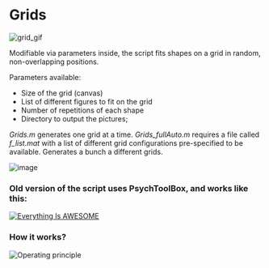 # Grids
![grid_gif](https://cloud.githubusercontent.com/assets/15108226/21731651/a6e22468-d455-11e6-9c4e-27581e4f3550.gif)

Modifiable via parameters inside, the script fits shapes on a grid in random, non-overlapping positions.

Parameters available: 
* Size of the grid (canvas)
* List of different figures to fit on the grid
* Number of repetitions of each shape
* Directory to output the pictures;

_Grids.m_ generates one grid at a time.
_Grids_fullAuto.m_ requires a file called _f_list.mat_ with a list of different grid configurations pre-specified to be available. Generates a bunch a different grids.


![image](https://cloud.githubusercontent.com/assets/15108226/21731690/de286cc0-d455-11e6-9c1d-151bae4568fa.png)

### Old version of the script uses PsychToolBox, and works like this: 
[![Everything Is AWESOME](https://cloud.githubusercontent.com/assets/15108226/21528095/49d0cabc-cd30-11e6-96a0-40c9ebd1cbff.jpg)](https://www.youtube.com/watch?v=XdoanGQBwFI "Everything Is AWESOME")


### How it works?
![Operating principle](http://replygif.net/i/336.gif)
